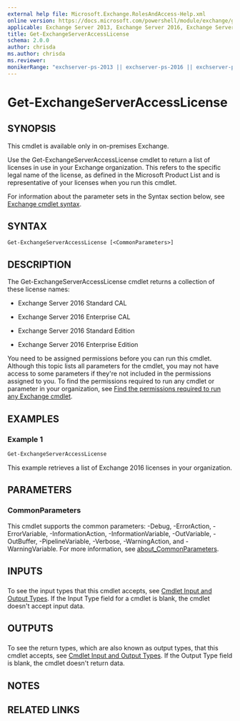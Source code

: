 ```yaml
---
external help file: Microsoft.Exchange.RolesAndAccess-Help.xml
online version: https://docs.microsoft.com/powershell/module/exchange/get-exchangeserveraccesslicense
applicable: Exchange Server 2013, Exchange Server 2016, Exchange Server 2019
title: Get-ExchangeServerAccessLicense
schema: 2.0.0
author: chrisda
ms.author: chrisda
ms.reviewer:
monikerRange: "exchserver-ps-2013 || exchserver-ps-2016 || exchserver-ps-2019"
---
```


# Get-ExchangeServerAccessLicense

## SYNOPSIS
This cmdlet is available only in on-premises Exchange.

Use the Get-ExchangeServerAccessLicense cmdlet to return a list of licenses in use in your Exchange organization. This refers to the specific legal name of the license, as defined in the Microsoft Product List and is representative of your licenses when you run this cmdlet.

For information about the parameter sets in the Syntax section below, see [Exchange cmdlet syntax](https://docs.microsoft.com/powershell/exchange/exchange-server/exchange-cmdlet-syntax).

## SYNTAX

```
Get-ExchangeServerAccessLicense [<CommonParameters>]
```

## DESCRIPTION
The Get-ExchangeServerAccessLicense cmdlet returns a collection of these license names:

- Exchange Server 2016 Standard CAL

- Exchange Server 2016 Enterprise CAL

- Exchange Server 2016 Standard Edition

- Exchange Server 2016 Enterprise Edition

You need to be assigned permissions before you can run this cmdlet. Although this topic lists all parameters for the cmdlet, you may not have access to some parameters if they're not included in the permissions assigned to you. To find the permissions required to run any cmdlet or parameter in your organization, see [Find the permissions required to run any Exchange cmdlet](https://docs.microsoft.com/powershell/exchange/exchange-server/find-exchange-cmdlet-permissions).

## EXAMPLES

### Example 1
```powershell
Get-ExchangeServerAccessLicense
```

This example retrieves a list of Exchange 2016 licenses in your organization.

## PARAMETERS

### CommonParameters
This cmdlet supports the common parameters: -Debug, -ErrorAction, -ErrorVariable, -InformationAction, -InformationVariable, -OutVariable, -OutBuffer, -PipelineVariable, -Verbose, -WarningAction, and -WarningVariable. For more information, see [about_CommonParameters](https://go.microsoft.com/fwlink/p/?LinkID=113216).

## INPUTS

###  
To see the input types that this cmdlet accepts, see [Cmdlet Input and Output Types](https://go.microsoft.com/fwlink/p/?linkId=616387). If the Input Type field for a cmdlet is blank, the cmdlet doesn't accept input data.

## OUTPUTS

###  
To see the return types, which are also known as output types, that this cmdlet accepts, see [Cmdlet Input and Output Types](https://go.microsoft.com/fwlink/p/?linkId=616387). If the Output Type field is blank, the cmdlet doesn't return data.

## NOTES

## RELATED LINKS
